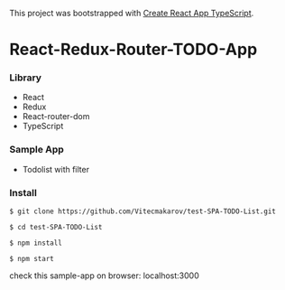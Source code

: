 This project was bootstrapped with [Create React App TypeScript](https://github.com/wmonk/create-react-app-typescript).

# React-Redux-Router-TODO-App

### Library
  - React
  - Redux
  - React-router-dom
  - TypeScript
  
### Sample App 
  - Todolist with filter

### Install

```
$ git clone https://github.com/Vitecmakarov/test-SPA-TODO-List.git

$ cd test-SPA-TODO-List

$ npm install

$ npm start
```

check this sample-app on browser: localhost:3000
